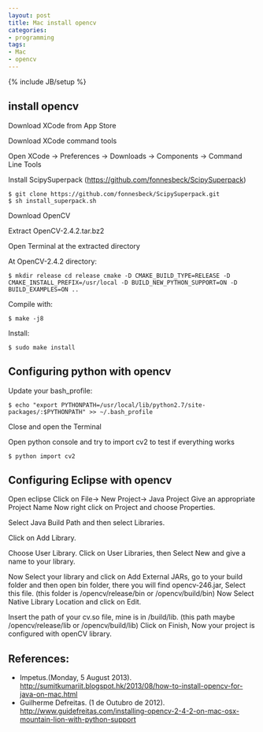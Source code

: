 ```yaml
---
layout: post
title: Mac install opencv
categories:
- programming
tags:
- Mac
- opencv
---
```

{% include JB/setup %}

## install opencv
Download XCode from App Store

Download XCode command tools

Open XCode -> Preferences -> Downloads -> Components -> Command Line Tools

Install ScipySuperpack (https://github.com/fonnesbeck/ScipySuperpack)

    $ git clone https://github.com/fonnesbeck/ScipySuperpack.git
    $ sh install_superpack.sh

Download OpenCV

Extract OpenCV-2.4.2.tar.bz2

Open Terminal at the extracted directory

At OpenCV-2.4.2 directory:

    $ mkdir release cd release cmake -D CMAKE_BUILD_TYPE=RELEASE -D CMAKE_INSTALL_PREFIX=/usr/local -D BUILD_NEW_PYTHON_SUPPORT=ON -D BUILD_EXAMPLES=ON ..

Compile with:

    $ make -j8

Install:

    $ sudo make install

## Configuring python with opencv

Update your bash_profile:

    $ echo "export PYTHONPATH=/usr/local/lib/python2.7/site-packages/:$PYTHONPATH" >> ~/.bash_profile

Close and open the Terminal

Open python console and try to import cv2 to test if everything works

    $ python import cv2

## Configuring Eclipse with opencv
Open eclipse
Click on File-> New Project-> Java Project
Give an appropriate Project Name
Now right click on Project and choose Properties.

Select Java Build Path and then select Libraries.

Click on Add Library.

Choose User Library.
Click on User Libraries, then Select New and give a name to your library.

Now Select your library and click on Add External JARs, go to your build folder and then open bin folder, there you will find opencv-246.jar, Select this file.
(this folder is /opencv/release/bin or /opencv/build/bin)
Now Select Native Library Location and click on Edit.

Insert the path of your cv.so file, mine is in /build/lib.
(this path maybe /opencv/release/lib or /opencv/build/lib)
Click on Finish, Now your project is configured with openCV library.

## References:

+ Impetus.(Monday, 5 August 2013). <http://sumitkumariit.blogspot.hk/2013/08/how-to-install-opencv-for-java-on-mac.html>
+ Guilherme Defreitas. (1 de Outubro de 2012). <http://www.guidefreitas.com/installing-opencv-2-4-2-on-mac-osx-mountain-lion-with-python-support>
